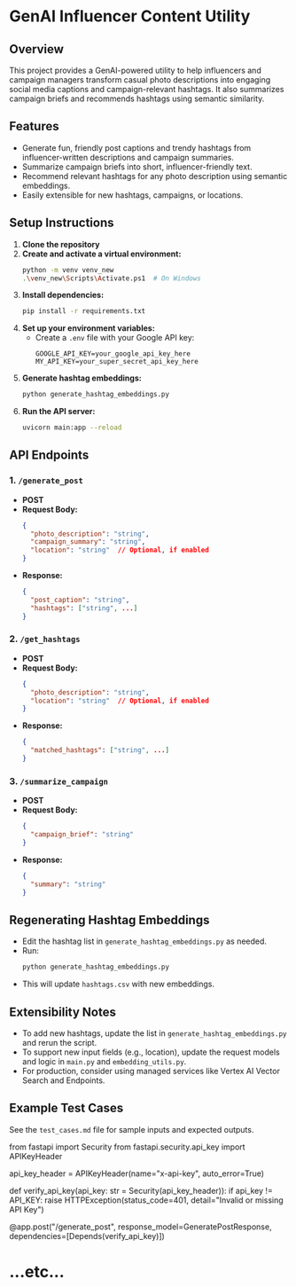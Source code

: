 # GenAI Influencer Content Utility

## Overview
This project provides a GenAI-powered utility to help influencers and campaign managers transform casual photo descriptions into engaging social media captions and campaign-relevant hashtags. It also summarizes campaign briefs and recommends hashtags using semantic similarity.

## Features
- Generate fun, friendly post captions and trendy hashtags from influencer-written descriptions and campaign summaries.
- Summarize campaign briefs into short, influencer-friendly text.
- Recommend relevant hashtags for any photo description using semantic embeddings.
- Easily extensible for new hashtags, campaigns, or locations.

## Setup Instructions
1. **Clone the repository**
2. **Create and activate a virtual environment:**
   ```sh
   python -m venv venv_new
   .\venv_new\Scripts\Activate.ps1  # On Windows
   ```
3. **Install dependencies:**
   ```sh
   pip install -r requirements.txt
   ```
4. **Set up your environment variables:**
   - Create a `.env` file with your Google API key:
     ```
     GOOGLE_API_KEY=your_google_api_key_here
     MY_API_KEY=your_super_secret_api_key_here
     ```
5. **Generate hashtag embeddings:**
   ```sh
   python generate_hashtag_embeddings.py
   ```
6. **Run the API server:**
   ```sh
   uvicorn main:app --reload
   ```

## API Endpoints

### 1. `/generate_post`
- **POST**
- **Request Body:**
  ```json
  {
    "photo_description": "string",
    "campaign_summary": "string",
    "location": "string"  // Optional, if enabled
  }
  ```
- **Response:**
  ```json
  {
    "post_caption": "string",
    "hashtags": ["string", ...]
  }
  ```

### 2. `/get_hashtags`
- **POST**
- **Request Body:**
  ```json
  {
    "photo_description": "string",
    "location": "string"  // Optional, if enabled
  }
  ```
- **Response:**
  ```json
  {
    "matched_hashtags": ["string", ...]
  }
  ```

### 3. `/summarize_campaign`
- **POST**
- **Request Body:**
  ```json
  {
    "campaign_brief": "string"
  }
  ```
- **Response:**
  ```json
  {
    "summary": "string"
  }
  ```

## Regenerating Hashtag Embeddings
- Edit the hashtag list in `generate_hashtag_embeddings.py` as needed.
- Run:
  ```sh
  python generate_hashtag_embeddings.py
  ```
- This will update `hashtags.csv` with new embeddings.

## Extensibility Notes
- To add new hashtags, update the list in `generate_hashtag_embeddings.py` and rerun the script.
- To support new input fields (e.g., location), update the request models and logic in `main.py` and `embedding_utils.py`.
- For production, consider using managed services like Vertex AI Vector Search and Endpoints.

## Example Test Cases
See the `test_cases.md` file for sample inputs and expected outputs. 

from fastapi import Security
from fastapi.security.api_key import APIKeyHeader 

api_key_header = APIKeyHeader(name="x-api-key", auto_error=True)

def verify_api_key(api_key: str = Security(api_key_header)):
    if api_key != API_KEY:
        raise HTTPException(status_code=401, detail="Invalid or missing API Key")

@app.post("/generate_post", response_model=GeneratePostResponse, dependencies=[Depends(verify_api_key)])
# ...etc...

